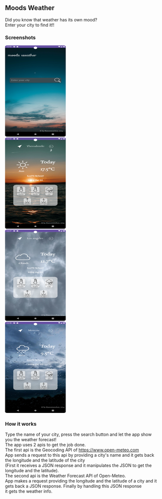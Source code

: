## Moods Weather
Did you know that weather has its own mood? <br>
Enter your city to find it!! <br>

### Screenshots
<img src="screenshots/introScreen.png" height=300 width=200> <br>
<img src="screenshots/resultSun.png" height=300 width=200> <br>
<img src="screenshots/resultClouds.png" height=300 width=200> <br>
<img src="screenshots/resultRain.png" height=300 width=200> <br>


### How it works
Type the name of your city, press the search button and let the app show you the weather forecast! <br>
The app uses 2 apis to get the job done. <br>
The first api is the Geocoding API of https://www.open-meteo.com <br>
App sends a request to this api by providing a city's name and it gets back the longitude and the latitude of the city <br>
(First it receives a JSON response and it manipulates the JSON to get the longitude and the latitude). <br>
The second api is the Weather Forecast API of Open-Meteo. <br>
App makes a request providing the longitude and the latitude of a city and it gets back a JSON response. Finally by handling this JSON response<br>
it gets the weather info.